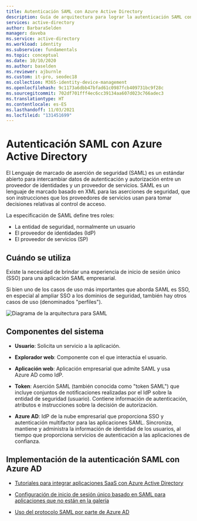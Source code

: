 ```yaml
---
title: Autenticación SAML con Azure Active Directory
description: Guía de arquitectura para lograr la autenticación SAML con Azure Active Directory
services: active-directory
author: BarbaraSelden
manager: daveba
ms.service: active-directory
ms.workload: identity
ms.subservice: fundamentals
ms.topic: conceptual
ms.date: 10/10/2020
ms.author: baselden
ms.reviewer: ajburnle
ms.custom: it-pro, seodec18
ms.collection: M365-identity-device-management
ms.openlocfilehash: 9c1173a6dbb47bfad61c0987fcb409731bc9f28c
ms.sourcegitcommit: 702df701fff4ec6cc39134aa607d023c766adec3
ms.translationtype: HT
ms.contentlocale: es-ES
ms.lasthandoff: 11/03/2021
ms.locfileid: "131451699"
---
```

# <a name="saml-authentication-with-azure-active-directory"></a>Autenticación SAML con Azure Active Directory

El Lenguaje de marcado de aserción de seguridad (SAML) es un estándar abierto para intercambiar datos de autenticación y autorización entre un proveedor de identidades y un proveedor de servicios. SAML es un lenguaje de marcado basado en XML para las aserciones de seguridad, que son instrucciones que los proveedores de servicios usan para tomar decisiones relativas al control de acceso. 

La especificación de SAML define tres roles:

* La entidad de seguridad, normalmente un usuario
* El proveedor de identidades (IdP)
* El proveedor de servicios (SP)


## <a name="use-when"></a>Cuándo se utiliza

Existe la necesidad de brindar una experiencia de inicio de sesión único (SSO) para una aplicación SAML empresarial.

Si bien uno de los casos de uso más importantes que aborda SAML es SSO, en especial al ampliar SSO a los dominios de seguridad, también hay otros casos de uso (denominados "perfiles"). 

![Diagrama de la arquitectura para SAML](./media/authentication-patterns/saml-auth.png)

## <a name="components-of-system"></a>Componentes del sistema

* **Usuario**: Solicita un servicio a la aplicación.

* **Explorador web**: Componente con el que interactúa el usuario.

* **Aplicación web**: Aplicación empresarial que admite SAML y usa Azure AD como IdP.

* **Token**: Aserción SAML (también conocida como "token SAML") que incluye conjuntos de notificaciones realizadas por el IdP sobre la entidad de seguridad (usuario). Contiene información de autenticación, atributos e instrucciones sobre la decisión de autorización.

* **Azure AD**: IdP de la nube empresarial que proporciona SSO y autenticación multifactor para las aplicaciones SAML. Sincroniza, mantiene y administra la información de identidad de los usuarios, al tiempo que proporciona servicios de autenticación a las aplicaciones de confianza. 

## <a name="implement-saml-authentication-with-azure-ad"></a>Implementación de la autenticación SAML con Azure AD

* [Tutoriales para integrar aplicaciones SaaS con Azure Active Directory](../saas-apps/tutorial-list.md) 

* [Configuración de inicio de sesión único basado en SAML para aplicaciones que no están en la galería](../manage-apps/add-application-portal.md) 

* [Uso del protocolo SAML por parte de Azure AD](../develop/active-directory-saml-protocol-reference.md)
